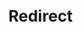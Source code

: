 ﻿---
layout: src/layouts/Redirect.astro
title: Redirect
redirect: /docs/octopus-rest-api/tentacle.exe-command-line/register-with
pubDate:  2023-01-01
navSearch: false
navSitemap: false
navMenu: false
---
